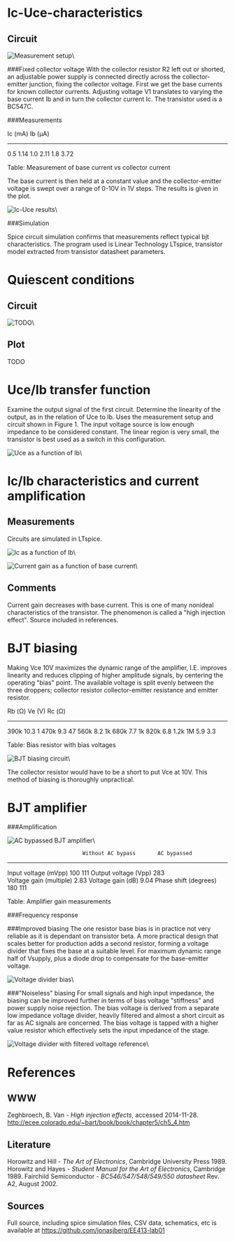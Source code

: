 Ic-Uce-characteristics
======================

Circuit
-------

![Measurement setup](img/ic-uce_schem.png)\


###Fixed collector voltage 
With the collector resistor R2 left out or shorted, an adjustable power supply
is connected directly across the collector-emitter junction, fixing the
collector voltage. First we get the base currents for known collector currents.
Adjusting voltage V1 translates to varying the base current Ib and in turn the
collector current Ic.  The transistor used is a BC547C.


###Measurements

Ic (mA)     Ib (µA)
-------     -------
0.5         1.14
1.0         2.11 
1.8         3.72 

Table: Measurement of base current vs collector current


The base current is then held at a constant value and the collector-emitter
voltage is swept over a range of 0-10V in 1V steps. The results is given in
the plot.

![Ic-Uce results](img/ic-uce_plot.png)\


###Simulation

Spice circuit simulation confirms that measurements reflect typical bjt
characteristics. The program used is Linear Technology LTspice, transistor
model extracted from transistor datasheet parameters.


Quiescent conditions
====================

Circuit
-------

![TODO](img/TODO.png)\

Plot 
----
TODO


Uce/Ib transfer function
========================
Examine the output signal of the first circuit. Determine the linearity of the
output, as in the relation of Uce to Ib.
Uses the measurement setup and circuit shown in Figure 1.
The input voltage source is low enough impedance to be considered constant.
The linear region is very small, the transistor is best used as a switch in this
configuration.

![Uce as a function of Ib](img/uce-ib_plot.png)\


Ic/Ib characteristics and current amplification
===============================================

Measurements
------------
Circuits are simulated in LTspice.


![Ic as a function of Ib](img/ic-ib_plot.png)\


![Current gain as a function of base current](img/ic-ib-amplification_plot.png)\


Comments
--------
Current gain decreases with base current. This is one of many nonideal
characteristics of the transistor. The phenomenon is called a "high injection
effect". Source included in references. 


BJT biasing
===========

Making Vce 10V maximizes the dynamic range of the amplifier, I.E. improves
linearity and reduces clipping of higher amplitude signals, by centering the
operating "bias" point. The available voltage is split evenly between the three
droppers; collector resistor collector-emitter resistance and emitter resistor.

Rb (Ω)      Ve (V)      Rc (Ω)  
------      ------      ------
390k        10.3        1
470k        9.3         47
560k        8.2         1k
680k        7.7         1k
820k        6.8         1.2k
1M          5.9         3.3 

Table: Bias resistor with bias voltages

![BJT biasing circuit](img/bjt-bias_1.png)\


The collector resistor would have to be a short to put Vce at 10V. This method
of biasing is thoroughly unpractical.


BJT amplifier
=============

###Amplification

![AC bypassed BJT amplifier](img/bjt-bias_2AC.png)\


                            Without AC bypass       AC bypassed
--------------------        -----------------       -----------
Input voltage (mVpp)        100                     111
Output voltage (Vpp)        283                     
Voltage gain (multiple)     2.83 
Voltage gain (dB)           9.04
Phase shift (degrees)       180                     111

Table: Amplifier gain measurements


###Frequency response


###Improved biasing
The one resistor base bias is in practice not very reliable as it is dependant
on transistor beta. A more practical design that scales better for production
adds a second resistor, forming a voltage divider that fixes the base at a
suitable level. For maximum dynamic range half of Vsupply, plus a diode drop to
compensate for the base-emitter voltage.

![Voltage divider bias](img/bjt-bias_2AC_improved.png)\


###"Noiseless" biasing
For small signals and high input impedance, the biasing can be improved further
in terms of bias voltage "stiffness" and power supply noise rejection. 
The bias voltage is derived from a separate low impedance voltage divider,
heavily filtered and almost a short circuit as far as AC signals are concerned.
The bias voltage is tapped with a higher value resistor which effectively sets
the input impedance of the stage.

![Voltage divider with filtered voltage reference](img/bjt-bias_2AC_quiet.png)\


References
==========

WWW
---
Zeghbroech, B. Van - *High injection effects*, accessed 2014-11-28.
<http://ecee.colorado.edu/~bart/book/book/chapter5/ch5_4.htm>

Literature
----------
Horowitz and Hill -  *The Art of Electronics*, Cambridge University Press 1989.
Horowitz and Hayes - *Student Manual for the Art of Electronics*, Cambridge 1989.
Fairchild Semiconductor - *BC546/547/548/549/550 datasheet* Rev. A2, August 2002.

Sources
-------
Full source, including spice simulation files, CSV data, schematics, etc is
available at <https://github.com/jonasjberg/EE413-lab01>

